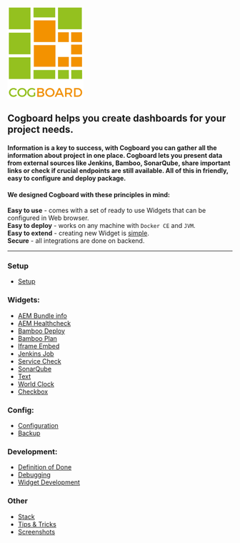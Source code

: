 ![logo](./images/logo.png)

## **Cogboard** helps you create dashboards for your project needs.

#### Information is a key to success, with Cogboard you can gather all the information about project in one place. Cogboard lets you present data from external sources like Jenkins, Bamboo, SonarQube, share important links or check if crucial endpoints are still available. All of this in friendly, easy to configure and deploy package.

#### We designed Cogboard with these principles in mind:

**Easy to use** - comes with a set of ready to use Widgets that can be configured in Web browser.  
**Easy to deploy** - works on any machine with `Docker CE` and `JVM`.  
**Easy to extend** - creating new Widget is [simple](./widget-development).  
**Secure** - all integrations are done on backend.

---

### Setup

- [Setup](./setup)

### Widgets:

- [AEM Bundle info](./widget-aem-bundle-info)
- [AEM Healthcheck](./widget-aem-healtcheck)
- [Bamboo Deploy](./widget-bamboo-deploy)
- [Bamboo Plan](./widget-bamboo-plan)
- [Iframe Embed](./widget-iframe-embed)
- [Jenkins Job](./widget-jenkins-job)
- [Service Check](./widget-service-check)
- [SonarQube](./widget-sonarqube)
- [Text](./widget-text)
- [World Clock](./widget-world-clock)
- [Checkbox](./widget-checkbox)

### Config:

- [Configuration](./config)
- [Backup](./config-backup)

### Development:

- [Definition of Done](./dod)
- [Debugging](./debugging)
- [Widget Development](./widget-development)

### Other

- [Stack](./stack)
- [Tips & Tricks](./tips)
- [Screenshots](./screens)
